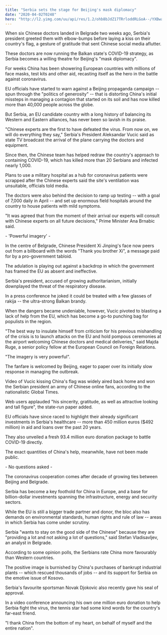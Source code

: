```yaml
---
title: "Serbia sets the stage for Beijing's mask diplomacy"
date: "2020-04-02T0248"
hero: "http://l2.yimg.com/uu/api/res/1.2/ohb8bJdZ17TRrloddRLGoA--/YXBwaWQ9eXRhY2h5b247aD04Njt3PTEzMDs-/http://media.zenfs.com/en_us/News/afp.com/706cbe5c621c22502af6cfdcd5f0877bb1abc01a.jpg"
---
```

When six Chinese doctors landed in Belgrade two weeks ago, Serbia's
president greeted them with elbow-bumps before laying a kiss on their
country's flag, a gesture of gratitude that sent Chinese social media
aflutter.

These doctors are now running the Balkan state's COVID-19 strategy, as
Serbia becomes a willing theatre for Beijing's "mask diplomacy".

For weeks China has been showering European countries with millions of
face masks, test kits and other aid, recasting itself as the hero in the
battle against coronavirus.

EU officials have started to warn against a Beijing propaganda campaign
-- spun through the "politics of generosity" -- that is distorting
China's initial missteps in managing a contagion that started on its
soil and has now killed more than 40,000 people across the globe.

But Serbia, an EU candidate country with a long history of balancing its
Western and Eastern alliances, has never been so lavish in its praise.

"Chinese experts are the first to have defeated the virus. From now on,
we will do everything they say," Serbia's President Aleksandar Vucic
said as state TV broadcast the arrival of the plane carrying the doctors
and equipment.

Since then, the Chinese team has helped redraw the country's approach to
containing COVID-19, which has killed more than 20 Serbians and infected
nearly 1,000.

Plans to use a military hospital as a hub for coronavirus patients were
scrapped after the Chinese experts said the site's ventilation was
unsuitable, officials told media.

The doctors were also behind the decision to ramp up testing -- with a
goal of 7,000 daily in April -- and set up enormous field hospitals
around the country to house patients with mild symptoms.

"It was agreed that from the moment of their arrival our experts will
consult with Chinese experts on all future decisions," Prime Minister
Ana Brnabic said.

\- 'Powerful imagery' -

In the centre of Belgrade, Chinese President Xi Jinping's face now peers
out from a billboard with the words "Thank you brother Xi", a message
paid for by a pro-government tabloid.

The adulation is playing out against a backdrop in which the government
has framed the EU as absent and ineffective.

Serbia's president, accused of growing authoritarianism, initially
downplayed the threat of the respiratory disease.

In a press conference he joked it could be treated with a few glasses of
rakija -- the ultra-strong Balkan brandy.

When the dangers became undeniable, however, Vucic pivoted to blasting a
lack of help from the EU, which has become a go-to punching bag for
populists in the region.

"The best way to insulate himself from criticism for his previous
mishandling of the crisis is to launch attacks on the EU and hold
pompous ceremonies at the airport welcoming Chinese doctors and medical
deliveries," said Majda Ruge, a senior policy fellow at the European
Council on Foreign Relations.

"The imagery is very powerful".

The fanfare is welcomed by Beijing, eager to paper over its initially
slow response in managing the outbreak.

Video of Vucic kissing China's flag was widely aired back home and won
the Serbian president an army of Chinese online fans, according to the
nationalistic Global Times.

Web users applauded "his sincerity, gratitude, as well as attractive
looking and tall figure", the state-run paper added.

EU officials have since raced to highlight their already significant
investments in Serbia's healthcare -- more than 450 million euros ($492
million) in aid and loans over the past 20 years.

They also unveiled a fresh 93.4 million euro donation package to battle
COVID-19 directly.

The exact quantities of China's help, meanwhile, have not been made
public.

\- No questions asked -

The coronavirus cooperation comes after decade of growing ties between
Beijing and Belgrade.

Serbia has become a key foothold for China in Europe, and a base for
billion-dollar investments spanning the infrastructure, energy and
security sectors.

While the EU is still a bigger trade partner and donor, the bloc also
has demands on environmental standards, human rights and rule of law --
areas in which Serbia has come under scrutiny.

Serbia "wants to stay on the good side of the Chinese" because they are
"providing a lot and not asking a lot of questions," said Stefan
Vladisavljev, an analyst in Belgrade.

According to some opinion polls, the Serbians rate China more favourably
than Western countries.

The positive image is burnished by China's purchases of bankrupt
industrial plants -- which rescued thousands of jobs -- and its support
for Serbia on the emotive issue of Kosovo.

Serbia's favourite sportsman Novak Djokovic also recently gave his seal
of approval.

In a video conference announcing his own one million euro donation to
help Serbia fight the virus, the tennis star had some kind words for the
country's far-east friend.

"I thank China from the bottom of my heart, on behalf of myself and the
entire nation".